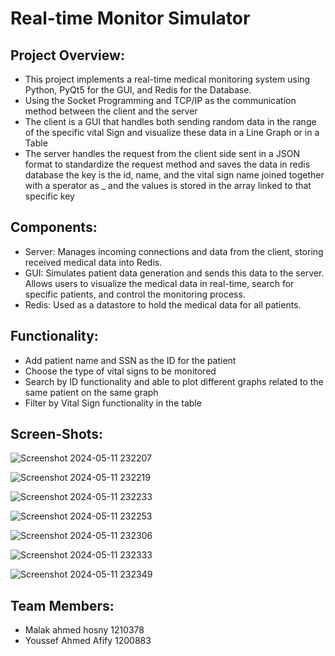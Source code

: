 # Real-time Monitor Simulator

## Project Overview:
- This project implements a real-time medical monitoring system using Python, PyQt5 for the GUI, and Redis for the Database.
- Using the Socket Programming and TCP/IP as the communication method between the client and the server
- The client is a GUI that handles both sending random data in the range of the specific vital Sign and visualize these data in a Line Graph or in a Table
- The server handles the request from the client side sent in a JSON format to standardize the request method and saves the data in redis database the key is the id, name, and the vital sign name joined together with a sperator as _ and the values is stored in the array linked to that specific key

## Components:
- Server: Manages incoming connections and data from the client, storing received medical data into Redis.
- GUI: Simulates patient data generation and sends this data to the server. Allows users to visualize the medical data in real-time, search for specific patients, and control the monitoring process.
- Redis: Used as a datastore to hold the medical data for all patients.


## Functionality:
- Add patient name and SSN as the ID for the patient
- Choose the type of vital signs to be monitored
- Search by ID functionality and able to plot different graphs related to the same patient on the same graph
- Filter by Vital Sign functionality in the table 
  
## Screen-Shots:
![Screenshot 2024-05-11 232207](https://github.com/MalakEltuny/app/assets/115397064/54c2b01d-dfb2-416f-b152-967ff8ca132b)


![Screenshot 2024-05-11 232219](https://github.com/MalakEltuny/app/assets/115397064/647f5501-2097-4c29-ac57-41b033ca5380)


![Screenshot 2024-05-11 232233](https://github.com/MalakEltuny/app/assets/115397064/1faf57f3-3e4c-4102-a4a2-a6035960b1a6)


![Screenshot 2024-05-11 232253](https://github.com/MalakEltuny/app/assets/115397064/df47b8c6-9b8a-4fd1-8559-1d2e4589f60b)


![Screenshot 2024-05-11 232306](https://github.com/MalakEltuny/app/assets/115397064/81e9db96-9f5a-4577-9be1-e31da7f1e46d)


![Screenshot 2024-05-11 232333](https://github.com/MalakEltuny/app/assets/115397064/ee77cded-5d40-4360-bd92-6650cfd86b89)


![Screenshot 2024-05-11 232349](https://github.com/MalakEltuny/app/assets/115397064/f25be40a-5663-4fa3-b86f-931957364bd3)


## Team Members:
- Malak ahmed hosny 1210378
- Youssef Ahmed Afify 1200883

